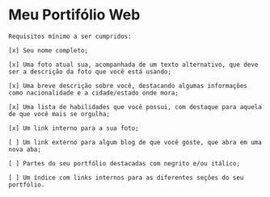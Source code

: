 # Meu Portifólio Web

    Requisitos mínimo a ser cumpridos:

    [x] Seu nome completo;    
    
    [x] Uma foto atual sua, acompanhada de um texto alternativo, que deve ser a descrição da foto que você está usando;

    [x] Uma breve descrição sobre você, destacando algumas informações como nacionalidade e a cidade/estado onde mora;

    [x] Uma lista de habilidades que você possui, com destaque para aquela de que você mais se orgulha;

    [x] Um link interno para a sua foto;

    [ ] Um link externo para algum blog de que você goste, que abra em uma nova aba;

    [ ] Partes do seu portfólio destacadas com negrito e/ou itálico;
    
    [ ] Um índice com links internos para as diferentes seções do seu portfólio.